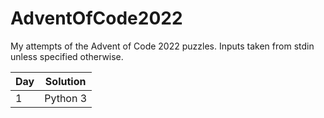 # AdventOfCode2022
My attempts of the Advent of Code 2022 puzzles. 
Inputs taken from stdin unless specified otherwise.

|Day|Solution|
|-|-|
|1|Python 3|
